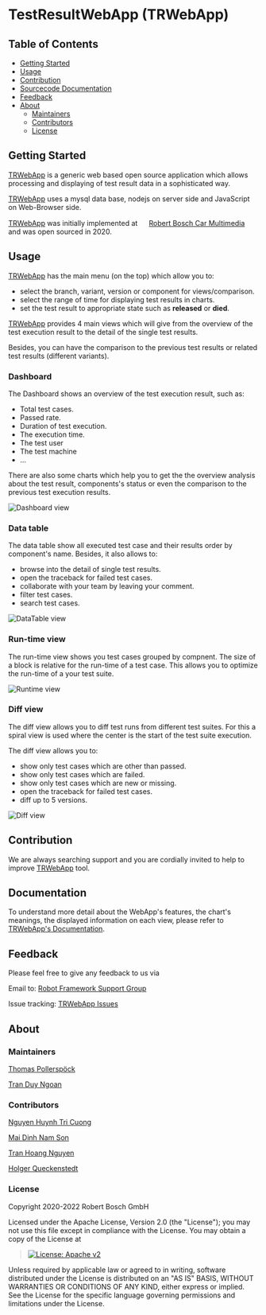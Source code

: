 # TestResultWebApp (TRWebApp)

## Table of Contents

-   [Getting Started](#getting-started)
-   [Usage](#usage)
-   [Contribution](#contribution)
-   [Sourcecode Documentation](#documentation)
-   [Feedback](#feedback)
-   [About](#about)
    -   [Maintainers](#maintainers)
    -   [Contributors](#contributors)
    -   [License](#license)

## Getting Started

[TRWebApp](https://github.com/test-fullautomation/testresultwebapp) is a
generic web based open source application which allows processing and
displaying of test result data in a sophisticated way.

[TRWebApp](https://github.com/test-fullautomation/testresultwebapp) uses
a mysql data base, nodejs on server side and JavaScript on Web-Browser
side.

[TRWebApp](https://github.com/test-fullautomation/testresultwebapp) was
initially implemented at
<img src="packagedoc/additional_docs/pictures/Bosch-Logo.png" height="15">
[Robert Bosch Car
Multimedia](https://www.bosch.de/unser-unternehmen/bosch-in-deutschland/hildesheim/)
and was open sourced in 2020.


## Usage

[TRWebApp](https://github.com/test-fullautomation/testresultwebapp) has
the main menu (on the top) which allow you to:

-   select the branch, variant, version or component for
    views/comparison.
-   select the range of time for displaying test results in charts.
-   set the test result to appropriate state such as **released** or
    **died**.

[TRWebApp](https://github.com/test-fullautomation/testresultwebapp)
provides 4 main views which will give from the overview of the test
execution result to the detail of the single test results.

Besides, you can have the comparison to the previous test results or
related test results (different variants).

### Dashboard

The Dashboard shows an overview of the test execution result, such as:

-   Total test cases.
-   Passed rate.
-   Duration of test execution.
-   The execution time.
-   The test user
-   The test machine
-   \...

There are also some charts which help you to get the the overview
analysis about the test result, components\'s status or even the
comparison to the previous test execution results.

![Dashboard view](packagedoc/additional_docs/pictures/Dashboard.png)

### Data table

The data table show all executed test case and their results order by
component\'s name. Besides, it also allows to:

-   browse into the detail of single test results.
-   open the traceback for failed test cases.
-   collaborate with your team by leaving your comment.
-   filter test cases.
-   search test cases.

![DataTable view](packagedoc/additional_docs/pictures/DataTable.png)

### Run-time view

The run-time view shows you test cases grouped by compnent. The size of
a block is relative for the run-time of a test case. This allows you to
optimize the run-time of a your test suite.

![Runtime view](packagedoc/additional_docs/pictures/Runtime.png)

### Diff view

The diff view allows you to diff test runs from different test suites.
For this a spiral view is used where the center is the start of the test
suite execution.

The diff view allows you to:

-   show only test cases which are other than passed.
-   show only test cases which are failed.
-   show only test cases which are new or missing.
-   open the traceback for failed test cases.
-   diff up to 5 versions.

![Diff view](packagedoc/additional_docs/pictures/DiffView.png)

## Contribution

We are always searching support and you are cordially invited to help to
improve
[TRWebApp](https://github.com/test-fullautomation/testresultwebapp)
tool.

## Documentation

To understand more detail about the WebApp\'s features, the chart\'s
meanings, the displayed information on each view, please refer to
[TRWebApp's
Documentation](https://github.com/test-fullautomation/testresultwebapp/blob/develop/TestResultWebApp/TestResultWebApp.pdf).

## Feedback

Please feel free to give any feedback to us via

Email to: [Robot Framework Support
Group](mailto:RobotFrameworkSupportGroup@bcn.bosch.com)

Issue tracking: [TRWebApp
Issues](https://github.com/test-fullautomation/testresultwebapp/issues)

## About

### Maintainers

[Thomas Pollerspöck](mailto:Thomas.Pollerspoeck@de.bosch.com)

[Tran Duy Ngoan](mailto:Ngoan.TranDuy@vn.bosch.com)

### Contributors

[Nguyen Huynh Tri Cuong](mailto:Cuong.NguyenHuynhTri@vn.bosch.com)

[Mai Dinh Nam Son](mailto:Son.MaiDinhNam@vn.bosch.com)

[Tran Hoang Nguyen](mailto:Nguyen.TranHoang@vn.bosch.com)

[Holger Queckenstedt](mailto:Holger.Queckenstedt@de.bosch.com)

### License

Copyright 2020-2022 Robert Bosch GmbH

Licensed under the Apache License, Version 2.0 (the \"License\"); you
may not use this file except in compliance with the License. You may
obtain a copy of the License at

> [![License: Apache
> v2](https://img.shields.io/pypi/l/robotframework.svg)](http://www.apache.org/licenses/LICENSE-2.0.html)

Unless required by applicable law or agreed to in writing, software
distributed under the License is distributed on an \"AS IS\" BASIS,
WITHOUT WARRANTIES OR CONDITIONS OF ANY KIND, either express or implied.
See the License for the specific language governing permissions and
limitations under the License.
